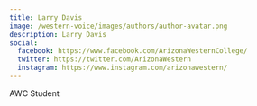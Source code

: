 ```yaml
---
title: Larry Davis
image: /western-voice/images/authors/author-avatar.png
description: Larry Davis
social:
  facebook: https://www.facebook.com/ArizonaWesternCollege/
  twitter: https://twitter.com/ArizonaWestern
  instagram: https://www.instagram.com/arizonawestern/
---
```


AWC Student